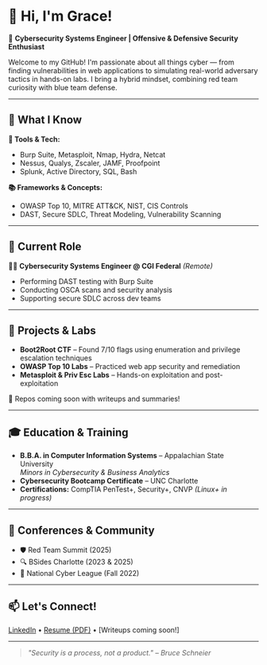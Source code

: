 # 👋 Hi, I'm Grace!

🎯 **Cybersecurity Systems Engineer | Offensive & Defensive Security Enthusiast**

Welcome to my GitHub! I'm passionate about all things cyber — from finding vulnerabilities in web applications to simulating real-world adversary tactics in hands-on labs. I bring a hybrid mindset, combining red team curiosity with blue team defense.

---

## 🧠 What I Know

**🔐 Tools & Tech:**
- Burp Suite, Metasploit, Nmap, Hydra, Netcat
- Nessus, Qualys, Zscaler, JAMF, Proofpoint
- Splunk, Active Directory, SQL, Bash

**📚 Frameworks & Concepts:**
- OWASP Top 10, MITRE ATT&CK, NIST, CIS Controls
- DAST, Secure SDLC, Threat Modeling, Vulnerability Scanning

---

## 💼 Current Role

👩‍💻 **Cybersecurity Systems Engineer @ CGI Federal** *(Remote)*  
- Performing DAST testing with Burp Suite  
- Conducting OSCA scans and security analysis  
- Supporting secure SDLC across dev teams

---

## 🧪 Projects & Labs

- **Boot2Root CTF** – Found 7/10 flags using enumeration and privilege escalation techniques  
- **OWASP Top 10 Labs** – Practiced web app security and remediation  
- **Metasploit & Priv Esc Labs** – Hands-on exploitation and post-exploitation

📝 Repos coming soon with writeups and summaries!

---

## 🎓 Education & Training

- **B.B.A. in Computer Information Systems** – Appalachian State University  
  *Minors in Cybersecurity & Business Analytics*  
- **Cybersecurity Bootcamp Certificate** – UNC Charlotte  
- **Certifications:** CompTIA PenTest+, Security+, CNVP *(Linux+ in progress)*

---

## 🎤 Conferences & Community

- 🛡️ Red Team Summit (2025)
- 🔍 BSides Charlotte (2023 & 2025)
- 👾 National Cyber League (Fall 2022)

---

## 📫 Let's Connect!

[LinkedIn](https://www.linkedin.com/in/gracegay20) • [Resume (PDF)](link-to-your-resume) • [Writeups coming soon!]

---

> *"Security is a process, not a product." – Bruce Schneier*
